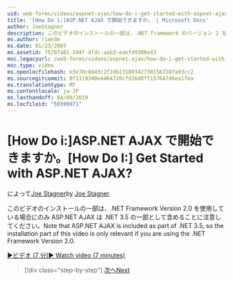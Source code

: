 ```yaml
---
uid: web-forms/videos/aspnet-ajax/how-do-i-get-started-with-aspnet-ajax
title: '[How Do i:]ASP.NET AJAX で開始できますか。 | Microsoft Docs'
author: JoeStagner
description: このビデオのインストールの一部は、.NET Framework のバージョン 2 を使用している場合にのみ ASP.NET AJAX は .NET 3.5 の一部として含めることに注意してください.
ms.author: riande
ms.date: 01/23/2007
ms.assetid: 75707a81-244f-4fdc-aab3-eaefd9300e43
msc.legacyurl: /web-forms/videos/aspnet-ajax/how-do-i-get-started-with-aspnet-ajax
msc.type: video
ms.openlocfilehash: e3e70c0d43c2f2db13180342730156728fa03cc2
ms.sourcegitcommit: 0f1119340e4464720cfd16d0ff15764746ea1fea
ms.translationtype: MT
ms.contentlocale: ja-JP
ms.lasthandoff: 04/09/2019
ms.locfileid: "59399971"
---
```

# <a name="how-do-i-get-started-with-aspnet-ajax"></a><span data-ttu-id="20c30-104">[How Do i:]ASP.NET AJAX で開始できますか。</span><span class="sxs-lookup"><span data-stu-id="20c30-104">[How Do I:] Get Started with ASP.NET AJAX?</span></span>

<span data-ttu-id="20c30-105">によって[Joe Stagner](https://github.com/JoeStagner)</span><span class="sxs-lookup"><span data-stu-id="20c30-105">by [Joe Stagner](https://github.com/JoeStagner)</span></span>

<span data-ttu-id="20c30-106">このビデオのインストールの一部は、.NET Framework Version 2.0 を使用している場合にのみ ASP.NET AJAX は .NET 3.5 の一部として含めることに注意してください。</span><span class="sxs-lookup"><span data-stu-id="20c30-106">Note that ASP.NET AJAX is included as part of .NET 3.5, so the installation part of this video is only relevant if you are using the .NET Framework Version 2.0.</span></span>

[<span data-ttu-id="20c30-107">&#9654;ビデオ (7 分)</span><span class="sxs-lookup"><span data-stu-id="20c30-107">&#9654; Watch video (7 minutes)</span></span>](https://channel9.msdn.com/Blogs/ASP-NET-Site-Videos/how-do-i-get-started-with-aspnet-ajax)

> [!div class="step-by-step"]
> [<span data-ttu-id="20c30-108">次へ</span><span class="sxs-lookup"><span data-stu-id="20c30-108">Next</span></span>](how-do-i-implement-dynamic-partial-page-updates-with-aspnet-ajax.md)
